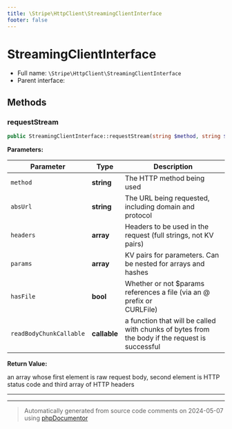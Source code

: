 ```yaml
---
title: \Stripe\HttpClient\StreamingClientInterface
footer: false
---
```


# StreamingClientInterface





* Full name: `\Stripe\HttpClient\StreamingClientInterface`
* Parent interface: [](../../../classes.md)



## Methods

### requestStream



```php
public StreamingClientInterface::requestStream(string $method, string $absUrl, array $headers, array $params, bool $hasFile, callable $readBodyChunkCallable): array
```








**Parameters:**

| Parameter | Type | Description |
|-----------|------|-------------|
| `method` | **string** | The HTTP method being used |
| `absUrl` | **string** | The URL being requested, including domain and protocol |
| `headers` | **array** | Headers to be used in the request (full strings, not KV pairs) |
| `params` | **array** | KV pairs for parameters. Can be nested for arrays and hashes |
| `hasFile` | **bool** | Whether or not $params references a file (via an @ prefix or<br />CURLFile) |
| `readBodyChunkCallable` | **callable** | a function that will be called with chunks of bytes from the body if the request is successful |


**Return Value:**

an array whose first element is raw request body, second
element is HTTP status code and third array of HTTP headers



---


---
> Automatically generated from source code comments on 2024-05-07 using [phpDocumentor](http://www.phpdoc.org/)
